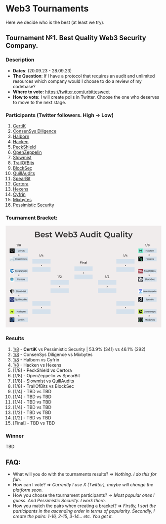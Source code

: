 # Web3 Tournaments
Here we decide who is the best (at least we try).

## Tournament №1. Best Quality Web3 Security Company.
### Description
* **Dates**: (20.09.23 - 28.09.23)
* **The Question**: If I have a protocol that requires an audit and unlimited resources which company would I choose to do a review of my codebase?
* **Where to vote:** https://twitter.com/urbittesweet
* **How to vote:** I will create polls in Twitter. Choose the one who deserves to move to the next stage.
### Participants (Twitter followers. High -> Low)
1. [CertiK](https://www.certik.com/)
2. [ConsenSys Diligence](https://consensys.io/diligence/)
3. [Halborn](https://www.halborn.com/)
4. [Hacken](https://hacken.io/)
5. [PeckShield](https://peckshield.com/)
6. [OpenZeppelin](https://www.openzeppelin.com/)
7. [Slowmist](https://www.slowmist.com/)
8. [TrailOfBits](https://www.trailofbits.com/)
9. [BlockSec](https://blocksec.com/)
10. [QuillAudits](https://www.quillaudits.com/smart-contract-audit)
11. [SpearBit](https://spearbit.com/)
12. [Certora](https://www.certora.com/)
13. [Hexens](https://hexens.io/)
14. [Cyfrin](https://www.cyfrin.io/)
15. [Mixbytes](https://mixbytes.io/)
16. [Pessimistic Security](https://pessimistic.io/)
### Tournament Bracket:
![Bracket](https://github.com/ndkirillov/web3-tournaments/blob/main/Quality_Tournament.png)
### Results
1. [1/8](https://twitter.com/urbittesweet/status/1704148756386488532) - **CertiK** vs Pessimistic Security | 53.9% (341) vs 46.1% (292)
2. [1/8](https://twitter.com/urbittesweet/status/1704461903248904606) - ConsenSys Diligence vs Mixbytes
3. [1/8](https://twitter.com/urbittesweet/status/1704561803605221856) - Halborn vs Cyfrin
4. [1/8](https://twitter.com/urbittesweet/status/1704782231288328416) - Hacken vs Hexens
5. [1/8] - PeckShield vs Certora
6. [1/8] - OpenZeppelin vs SpearBit
7. [1/8] - Slowmist vs QuillAudits
8. [1/8] - TrailOfBits vs BlockSec
9. [1/4] - TBD vs TBD
10. [1/4] - TBD vs TBD
11. [1/4] - TBD vs TBD
12. [1/4] - TBD vs TBD
13. [1/2] - TBD vs TBD
14. [1/2] - TBD vs TBD
15. [Final] - TBD vs TBD
### Winner
TBD

## FAQ:
* What will you do with the tournaments results? => _Nothing. I do this for fun._
* How can I vote? => _Currently I use X (Twitter), maybe will change the platform soon._
* How you choose the tournament participants? => _Most popular ones I guess. And Pessimistic Security. I work there._
* How you match the pairs when creating a bracket? => _Firstly, I sort the participants in the ascending order in terms of popularity. Secondly, I create the pairs: 1-16, 2-15, 3-14... etc. You get it._
